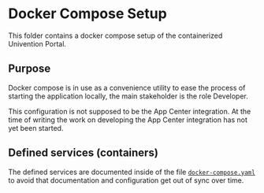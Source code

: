 # Docker Compose Setup

This folder contains a docker compose setup of the containerized Univention Portal.


## Purpose

Docker compose is in use as a convenience utility to ease the process of
starting the application locally, the main stakeholder is the role Developer.

This configuration is not supposed to be the App Center integration. At the time
of writing the work on developing the App Center integration has not yet been
started.


## Defined services (containers)

The defined services are documented inside of the file
[`docker-compose.yaml`](./docker-compose.yaml) to avoid that documentation and
configuration get out of sync over time.
